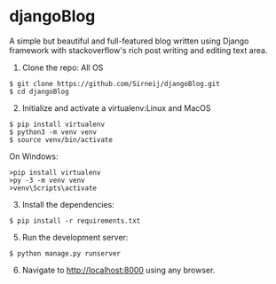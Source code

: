 # djangoBlog
A simple but beautiful and full-featured blog written using Django framework with stackoverflow's rich post writing and editing text area.

1. Clone the repo: All OS
  ```
  $ git clone https://github.com/Sirneij/djangoBlog.git
  $ cd djangoBlog
  ```

2. Initialize and activate a virtualenv:Linux and MacOS
  ```
  $ pip install virtualenv
  $ python3 -m venv venv
  $ source venv/bin/activate

  ```
  On Windows:
 ```
 >pip install virtualenv
 >py -3 -m venv venv
 >venv\Scripts\activate
 ```
3. Install the dependencies:
  ```
  $ pip install -r requirements.txt
  ```

5. Run the development server:
  ```
  $ python manage.py runserver
  ```

6. Navigate to [http://localhost:8000](http://localhost:5000) using any browser.
